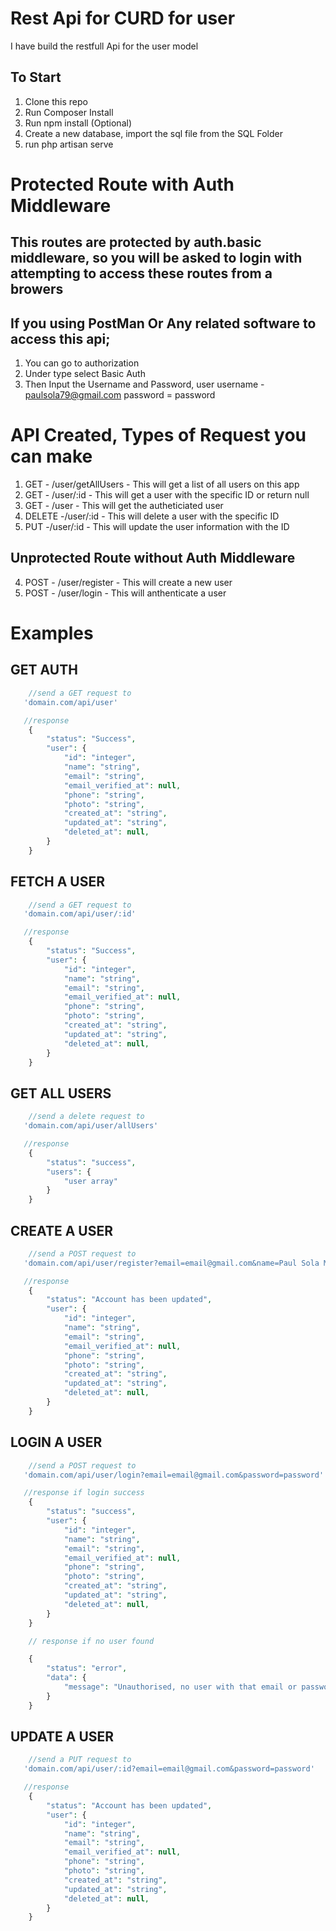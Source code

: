 # Rest Api for CURD for user
I have build the restfull Api for the user model

## To Start 

1. Clone this repo
2. Run Composer Install
3. Run npm install (Optional)
4. Create a new database, import the sql file from the SQL Folder
5. run php artisan serve

# Protected Route with Auth Middleware

## This routes are protected by auth.basic middleware, so you will be asked to login with attempting to access these routes from a browers
## If you using PostMan Or Any related software to access this api;

1. You can go to authorization
2. Under type select Basic Auth
3. Then Input the Username and Password, user
    username - paulsola79@gmail.com
    password = password


# API Created, Types of Request you can make


1. GET - /user/getAllUsers - This will get a list of all users on this app
2. GET - /user/:id - This will get a user with the specific ID or return null
3. GET - /user - This will get the autheticiated user
4. DELETE -/user/:id - This will delete a user with the specific ID
4. PUT -/user/:id - This will update the user information with the ID


## Unprotected Route without Auth Middleware

4. POST - /user/register - This will create a new user
5. POST - /user/login - This will anthenticate a user

# Examples


## GET AUTH
```php
    //send a GET request to
   'domain.com/api/user'

   //response
    {
        "status": "Success",
        "user": {
            "id": "integer",
            "name": "string",
            "email": "string",
            "email_verified_at": null,
            "phone": "string",
            "photo": "string",
            "created_at": "string",
            "updated_at": "string",
            "deleted_at": null,
        }
    }
```

## FETCH A USER

```php
    //send a GET request to
   'domain.com/api/user/:id'

   //response
    {
        "status": "Success",
        "user": {
            "id": "integer",
            "name": "string",
            "email": "string",
            "email_verified_at": null,
            "phone": "string",
            "photo": "string",
            "created_at": "string",
            "updated_at": "string",
            "deleted_at": null,
        }
    }
```

## GET ALL USERS
```php
    //send a delete request to
   'domain.com/api/user/allUsers'

   //response
    {
        "status": "success",
        "users": {
            "user array"
        }
    }
```

## CREATE A USER

```php
    //send a POST request to
   'domain.com/api/user/register?email=email@gmail.com&name=Paul Sola Moses&phone=7473839283&password=password'

   //response
    {
        "status": "Account has been updated",
        "user": {
            "id": "integer",
            "name": "string",
            "email": "string",
            "email_verified_at": null,
            "phone": "string",
            "photo": "string",
            "created_at": "string",
            "updated_at": "string",
            "deleted_at": null,
        }
    }
```


## LOGIN A USER

```php
    //send a POST request to
   'domain.com/api/user/login?email=email@gmail.com&password=password'

   //response if login success
    {
        "status": "success",
        "user": {
            "id": "integer",
            "name": "string",
            "email": "string",
            "email_verified_at": null,
            "phone": "string",
            "photo": "string",
            "created_at": "string",
            "updated_at": "string",
            "deleted_at": null,
        }
    }

    // response if no user found

    {
        "status": "error",
        "data": {
            "message": "Unauthorised, no user with that email or password"
        }
    }
```


## UPDATE A USER

```php
    //send a PUT request to
   'domain.com/api/user/:id?email=email@gmail.com&password=password'

   //response
    {
        "status": "Account has been updated",
        "user": {
            "id": "integer",
            "name": "string",
            "email": "string",
            "email_verified_at": null,
            "phone": "string",
            "photo": "string",
            "created_at": "string",
            "updated_at": "string",
            "deleted_at": null,
        }
    }
```
